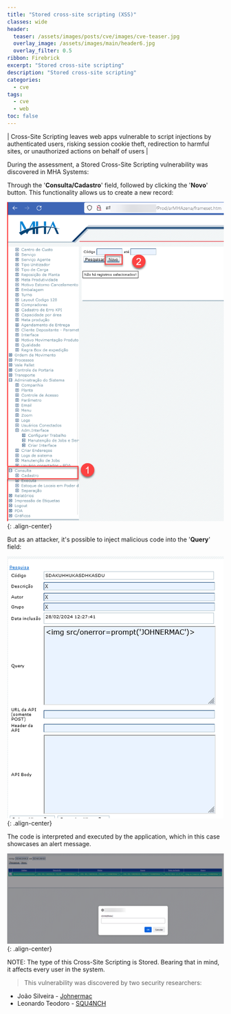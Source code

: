 ```yaml
---
title: "Stored cross-site scripting (XSS)"
classes: wide
header:  
  teaser: /assets/images/posts/cve/images/cve-teaser.jpg
  overlay_image: /assets/images/main/header6.jpg
  overlay_filter: 0.5
ribbon: Firebrick
excerpt: "Stored cross-site scripting"
description: "Stored cross-site scripting"
categories:
  - cve
tags:
  - cve
  - web
toc: false
---
```


| Cross-Site Scripting leaves web apps vulnerable to script injections by authenticated users, risking session cookie theft, redirection to harmful sites, or unauthorized actions on behalf of users |

During the assessment, a Stored Cross-Site Scripting vulnerability was discovered in MHA Systems:

Through the '**Consulta/Cadastro**' field, followed by clicking the '**Novo**' button. This functionality allows us to create a new record:

![Alt text](/assets/images/posts/cve/images/0.png){: .align-center}

But as an attacker, it's possible to inject malicious code into the '**Query**' field:

![Alt text](/assets/images/posts/cve/images/1.png){: .align-center}

The code is interpreted and executed by the application, which in this case showcases an alert message.

![Alt text](/assets/images/posts/cve/images/2.png){: .align-center}

NOTE: The type of this Cross-Site Scripting is Stored. Bearing that in mind, it affects every user in the system.

> This vulnerability was discovered by two security researchers:

- João Silveira - [Johnermac](https://johnermac.github.io)
- Leonardo Teodoro - [SQU4NCH](https://squ4nch.github.io)



